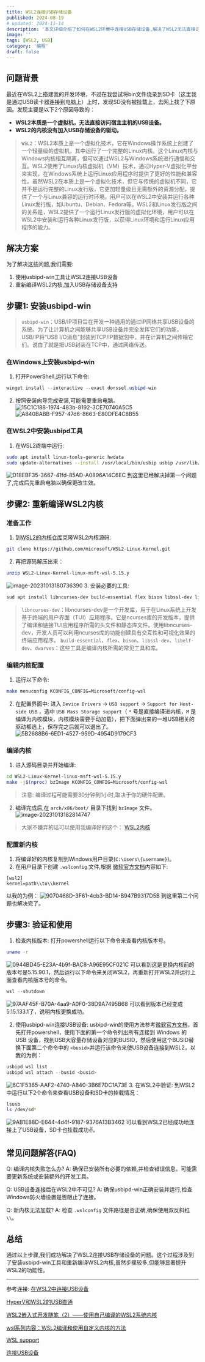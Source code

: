 ```yaml
---
title: WSL2连接USB存储设备
published: 2024-08-19
# updated: 2024-11-14
description: '本文详细介绍了如何在WSL2环境中连接USB存储设备,解决了WSL2无法直接访问宿主机USB设备和内核缺少USB存储设备驱动的问题。通过使用usbipd-win工具和重新编译WSL2内核,实现了USB设备在WSL2中的成功挂载。'
image: ''
tags: [WSL2, USB]
category: '编程'
draft: false
---
```

## 问题背景

最近在WSL2上搭建我的开发环境，不过在我尝试将bin文件烧录到SD卡（这里我是通过USB读卡器连接到电脑上）上时，发现SD没有被挂载上，去网上找了下原因。发现主要是以下2个原因导致的：

- **WSL2本质是一个虚拟机，无法直接访问宿主主机的USB设备。**
- **WSL2的内核没有加入USB存储设备的驱动。**

> `WSL2`：WSL2本质上是一个虚拟化技术，它在Windows操作系统上创建了一个轻量级的虚拟机，其中运行了一个完整的Linux内核。这个Linux内核与Windows内核相互隔离，但可以通过WSL2与Windows系统进行通信和交互。WSL2使用了Linux内核虚拟机（VM）技术，通过Hyper-V虚拟化平台来实现，在Windows系统上运行Linux应用程序时提供了更好的性能和兼容性。虽然WSL2在本质上是一个虚拟化技术，但它与传统的虚拟机不同，它并不是运行完整的Linux发行版，它更加轻量级且无需额外的资源分配，提供了一个与Linux兼容的运行时环境。用户可以在WSL2中安装并运行各种Linux发行版，如Ubuntu、Debian、Fedora等。WSL2和Linux发行版之间的关系是，WSL2提供了一个运行Linux发行版的虚拟化环境，用户可以在WSL2中安装和运行各种Linux发行版，以获得Linux环境和运行Linux应用程序的能力。

## 解决方案

为了解决这些问题,我们需要:

1. 使用usbipd-win工具让WSL2连接USB设备
2. 重新编译WSL2内核,加入USB存储设备支持

## 步骤1: 安装usbipd-win

> `usbipd-win`：USB/IP项目旨在开发一种通用的通过IP网络共享USB设备的系统。为了让计算机之间能够共享USB设备并完全发挥它们的功能，USB/IP将“USB I/O消息”封装到TCP/IP数据包中，并在计算机之间传输它们。说白了就是把USB封装在TCP中，通过网络传送。

### 在Windows上安装usbipd-win

1. 打开PowerShell,运行以下命令:

```powershell
winget install --interactive --exact dorssel.usbipd-win
```

2. 按照安装向导完成安装,可能需要重启电脑。
   ![15C1C188-1974-483b-8192-3CE70740A5C5](https://images.oathblade.com/images/2024/09/01/1f7cb115987679f375e9f862e1484bb0.webp)
   ![A840BABB-F957-47d6-8663-E80DFE4C8B55](https://images.oathblade.com/images/2024/09/01/4ede648700ffd07ef3d8f55ea17ecf4b.webp)

### 在WSL2中安装usbipd工具

1. 在WSL2终端中运行:

```bash
sudo apt install linux-tools-generic hwdata
sudo update-alternatives --install /usr/local/bin/usbip usbip /usr/lib/linux-tools/*-generic/usbip 20
```

![D18EBF35-3667-41fd-85AD-A0896A14C6EC](https://images.oathblade.com/images/2024/09/01/57c07cc025918ce5c7d6b6256a72f340.webp)
到这里已经解决掉第一个问题了,完成后先重启电脑以确保更改生效。

## 步骤2: 重新编译WSL2内核

### 准备工作

1. 到[WSL2的内核仓库](https://github.com/microsoft/WSL2-Linux-Kernel)克隆WSL2内核源码:

```bash
git clone https://github.com/microsoft/WSL2-Linux-Kernel.git
```

2. 再把源码解压出来：

```bash
unzip WSL2-Linux-Kernel-linux-msft-wsl-5.15.y
```

![image-20231013180736390](https://images.oathblade.com/images/2024/09/01/2f7deb4e2fd43d37040f8b7e469e4826.webp)
3. 安装必要的工具:

```bash
sud apt install libncurses-dev build-essential flex bison libssl-dev libelf-dev dwarves
```

> `libncurses-dev`：libncurses-dev是一个开发库，用于在Linux系统上开发基于终端的用户界面（TUI）应用程序。它是ncurses库的开发版本，提供了编译和链接TUI应用程序所需的头文件和静态库文件。使用libncurses-dev，开发人员可以利用ncurses库的功能创建具有交互性和可视化效果的终端应用程序。
> `build-essential`、`flex`、`bison`、`libssl-dev`、`libelf-dev`、`dwarves`：这些工具是编译内核所需的常见工具和库。

### 编辑内核配置

1. 运行以下命令:

```bash
make menuconfig KCONFIG_CONFIG=Microsoft/config-wsl
```

2. 在配置界面中:
   进入 `Device Drivers` -> `USB support` -> `Support for Host-side USB` ，选中 `USB Mass Storage support`（ `*` 号是直接编译进内核，`M` 是编译为内核模块，内核模块需要手动加载），把下面弹出来的一堆USB相关的驱动都选上，保存完之后就可以退出了。
   ![5B2688B6-6ED1-4527-959D-4954D9179CF3](https://images.oathblade.com/images/2024/09/01/0bc061c6475bc5c452c1e748f506498d.webp)

### 编译内核

1. 进入源码目录并开始编译:

```bash
cd WSL2-Linux-Kernel-linux-msft-wsl-5.15.y
make -j$(nproc) bzImage KCONFIG_CONFIG=Microsoft/config-wsl
```

> 注意: 编译过程可能需要30分钟到1小时,取决于你的硬件配置。

2. 编译完成后,在 `arch/x86/boot/` 目录下找到 `bzImage` 文件。
   ![image-20231013182814747](https://images.oathblade.com/images/2024/09/01/c0ed2d5b03fac39eaf42ab751b335bb0.webp)

> 大家不嫌弃的话可以使用我编译好的这个：
> [WSL2内核](https://alist.oathblade.com/)

### 配置新内核

1. 将编译好的内核复制到Windows用户目录(`C:\Users\{username}`)。
2. 在用户目录下创建 `.wslconfig` 文件,根据 [微软官方文档](https://docs.microsoft.com/zh-cn/windows/wsl/wsl-config#options-for-wslconfig)内容如下:

```
[wsl2]
kernel=path\\to\\kernel
```

以我的为例：
![9070468D-3F61-4cb3-BD14-B947B9317D5B](https://images.oathblade.com/images/2024/09/01/b7be3960a1be65e038082f70f313a97b.webp)
到这里第二个问题也解决完了。

## 步骤3: 验证和使用

1. 检查内核版本:
   打开powershell运行以下命令来查看内核版本号。

```bash
uname -r
```

![0944BD45-E23A-4b9f-BAC8-A96E95CF021C](https://images.oathblade.com/images/2024/09/01/c94d13319237d05ec10c69c684eaca6e.webp)
可以看到这是更换内核前的版本号是5.15.90.1，然后运行以下命令来关闭WSL2，再重新打开WSL2并运行上面查看内核版本号的命令。

```powershell
wsl --shutdown
```

![97AAF45F-B70A-4aa9-A0F0-38D9A7495B68](https://images.oathblade.com/images/2024/09/01/df78ab6851d11abb27155682462e20fb.webp)
可以看到版本已经变成5.15.133.1了，说明内核更换成功。

2. 使用usbipd-win连接USB设备:
   usbipd-win的使用方法参考[微软官方文档](https://learn.microsoft.com/zh-cn/windows/wsl/connect-usb)，首先打开powershell，使用下面的第一个命令列出所有连接到 Windows 的 USB 设备，找到USB大容量存储设备对应的BUSID，然后使用这个BUSID替换下面第二个命令中的 `<busid>`并运行该命令来使USB设备连接到WSL2，以我的为例：

```powershell
usbipd wsl list
usbipd wsl attach --busid <busid>
```

![6C1F5365-AAF2-4740-A840-3B6E7DC1A73E](https://images.oathblade.com/images/2024/09/01/b27f9b936056cb878f608fef5b911b3f.webp)
3. 在WSL2中验证:
   到WSL2中运行以下2个命令来查看USB设备和SD卡的挂载情况：

```bash
lsusb
ls /dev/sd*
```

![9AB1E88D-E644-4d4f-9187-9376A13B3462](https://images.oathblade.com/images/2024/09/01/b6dd8af1be5eacdbd53eca21c7a84e71.webp)
可以看到WSL2已经成功地连接上了USB设备，SD卡也挂载成功✌️。

## 常见问题解答(FAQ)

Q: 编译内核失败怎么办?
A: 确保已安装所有必要的依赖,并检查错误信息。可能需要更新系统或安装额外的开发工具。

Q: USB设备连接后在WSL2中不可见?
A: 确保usbipd-win正确安装并运行,检查Windows防火墙设置是否阻止了连接。

Q: 新内核无法加载?
A: 检查 `.wslconfig` 文件路径是否正确,确保使用双反斜杠 `\\`。

## 总结

通过以上步骤,我们成功解决了WSL2连接USB存储设备的问题。这个过程涉及到了安装usbipd-win工具和重新编译WSL2内核,虽然步骤较多,但能够显著提升WSL2的功能性。

---

参考连接:
[在WSL2中连接USB设备](https://www.littleqiu.net/access-usb-storage-in-wsl2/)

[HyperV和WSL2的USB直通](https://yadom.in/archives/usb-passthrough-hyper-v-and-wsl2.html)

[WSL2嵌入式开发随笔（2）——使用自己编译的WSL2系统内核](https://zhuanlan.zhihu.com/p/609431551)

[wsl系列内容：WSL2编译和使用自定义内核的方法](https://blog.csdn.net/chubbykkk/article/details/125216332)

[WSL support](https://github.com/dorssel/usbipd-win/wiki/WSL-support#usbip-client-tools)

[连接USB设备](https://learn.microsoft.com/zh-cn/windows/wsl/connect-usb)

